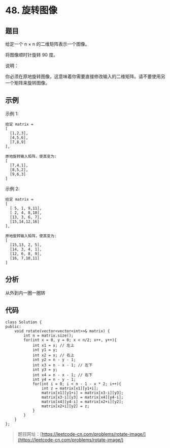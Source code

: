 # 48. 旋转图像

## 题目

给定一个 n × n 的二维矩阵表示一个图像。

将图像顺时针旋转 90 度。

说明：

你必须在原地旋转图像，这意味着你需要直接修改输入的二维矩阵。请不要使用另一个矩阵来旋转图像。

## 示例

示例 1:

	给定 matrix = 
	[
	  [1,2,3],
	  [4,5,6],
	  [7,8,9]
	],
	
	原地旋转输入矩阵，使其变为:
	[
	  [7,4,1],
	  [8,5,2],
	  [9,6,3]
	]

示例 2:

	给定 matrix =
	[
	  [ 5, 1, 9,11],
	  [ 2, 4, 8,10],
	  [13, 3, 6, 7],
	  [15,14,12,16]
	], 
	
	原地旋转输入矩阵，使其变为:
	[
	  [15,13, 2, 5],
	  [14, 3, 4, 1],
	  [12, 6, 8, 9],
	  [16, 7,10,11]
	]

## 分析

从外到内一圈一圈转

## 代码

	class Solution {
	public:
	    void rotate(vector<vector<int>>& matrix) {
	        int n = matrix.size();
	        for(int x = 0, y = 0; x < n/2; x++, y++){
	            int x1 = x; // 左上
	            int y1 = y;
	            int x2 = x; // 右上
	            int y2 = n - y - 1;
	            int x3 = n - x - 1; // 左下
	            int y3 = y;
	            int x4 = n - x - 1; // 右下
	            int y4 = n - y - 1;
	            for(int i = 0; i < n - 1 - x * 2; i++){
	                int z = matrix[x1][y1+i];
	                matrix[x1][y1+i] = matrix[x3-i][y3];
	                matrix[x3-i][y3] = matrix[x4][y4-i];
	                matrix[x4][y4-i] = matrix[x2+i][y2];
	                matrix[x2+i][y2] = z;
	            }
	        }
	    }
	};

> 题目网址：[https://leetcode-cn.com/problems/rotate-image/](https://leetcode-cn.com/problems/rotate-image/)